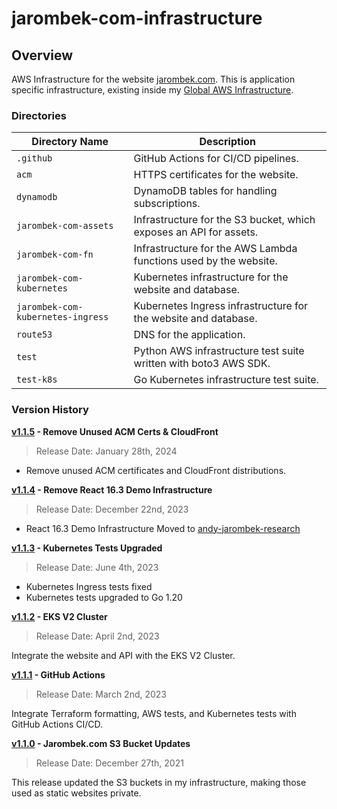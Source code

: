 # jarombek-com-infrastructure

## Overview

AWS Infrastructure for the website [jarombek.com](https://jarombek.com).  This is application specific infrastructure, 
existing inside my [Global AWS Infrastructure](https://github.com/AJarombek/global-aws-infrastructure).

### Directories

| Directory Name                    | Description                                                                |
|-----------------------------------|----------------------------------------------------------------------------|
| `.github`                         | GitHub Actions for CI/CD pipelines.                                        |
| `acm`                             | HTTPS certificates for the website.                                        |
| `dynamodb`                        | DynamoDB tables for handling subscriptions.                                |
| `jarombek-com-assets`             | Infrastructure for the S3 bucket, which exposes an API for assets.         |
| `jarombek-com-fn`                 | Infrastructure for the AWS Lambda functions used by the website.           |
| `jarombek-com-kubernetes`         | Kubernetes infrastructure for the website and database.                    |
| `jarombek-com-kubernetes-ingress` | Kubernetes Ingress infrastructure for the website and database.            |
| `route53`                         | DNS for the application.                                                   |
| `test`                            | Python AWS infrastructure test suite written with boto3 AWS SDK.           |
| `test-k8s`                        | Go Kubernetes infrastructure test suite.                                   |

### Version History

**[v1.1.5](https://github.com/AJarombek/jarombek-com-infrastructure/tree/v1.1.5) - Remove Unused ACM Certs & CloudFront**

> Release Date: January 28th, 2024

+ Remove unused ACM certificates and CloudFront distributions.

**[v1.1.4](https://github.com/AJarombek/jarombek-com-infrastructure/tree/v1.1.4) - Remove React 16.3 Demo Infrastructure**

> Release Date: December 22nd, 2023

+ React 16.3 Demo Infrastructure Moved to [andy-jarombek-research](https://github.com/AJarombek/andy-jarombek-research)

**[v1.1.3](https://github.com/AJarombek/jarombek-com-infrastructure/tree/v1.1.3) - Kubernetes Tests Upgraded**

> Release Date: June 4th, 2023

+ Kubernetes Ingress tests fixed
+ Kubernetes tests upgraded to Go 1.20

**[v1.1.2](https://github.com/AJarombek/jarombek-com-infrastructure/tree/v1.1.2) - EKS V2 Cluster**

> Release Date: April 2nd, 2023

Integrate the website and API with the EKS V2 Cluster.

**[v1.1.1](https://github.com/AJarombek/jarombek-com-infrastructure/tree/v1.1.1) - GitHub Actions**

> Release Date: March 2nd, 2023

Integrate Terraform formatting, AWS tests, and Kubernetes tests with GitHub Actions CI/CD.

**[v1.1.0](https://github.com/AJarombek/jarombek-com-infrastructure/tree/v1.1.0) - Jarombek.com S3 Bucket Updates**

> Release Date: December 27th, 2021

This release updated the S3 buckets in my infrastructure, making those used as static websites private.
